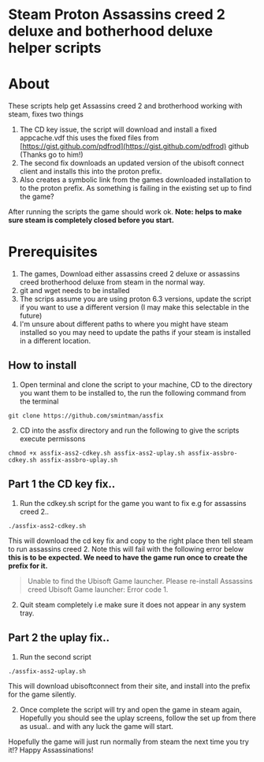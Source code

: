 # Steam Proton Assassins creed 2 deluxe and botherhood deluxe helper scripts

# About

These scripts help get Assassins creed 2 and brotherhood working with steam, fixes two things 

1. The CD key issue, the script will download and install a fixed appcache.vdf this uses the fixed files from [https://gist.github.com/pdfrod](https://gist.github.com/pdfrod) github (Thanks go to him!)
1. The second fix downloads an updated version of the ubisoft connect client and installs this into the proton prefix.
1. Also creates a symbolic link from the games downloaded installation to to the proton prefix. As something is failing in the existing set up to find the game?

After running the scripts the game should work ok. **Note: helps to make sure steam is completely closed before you start.**

# Prerequisites

1. The games, Download either assassins creed 2 deluxe or assassins creed brotherhood deluxe from steam in the normal way.
2. git and wget needs to be installed
3. The scrips assume you are using proton 6.3 versions, update the script if you want to use a different version (I may make this selectable in the future)
4. I'm unsure about different paths to where you might have steam installed so you may need to update the paths if your steam is installed in a different location.

## How to install

1. Open terminal and clone the script to your machine, CD to the directory you want them to be installed to, the run the following command from the terminal

```
git clone https://github.com/smintman/assfix
```

2. CD into the assfix directory and run the following to give the scripts execute permissons

```
chmod +x assfix-ass2-cdkey.sh assfix-ass2-uplay.sh assfix-assbro-cdkey.sh assfix-assbro-uplay.sh
```

## Part 1 the CD key fix..

1. Run the cdkey.sh script for the game you want to fix e.g for assassins creed 2..

```
./assfix-ass2-cdkey.sh
```
This will download the cd key fix and copy to the right place then tell steam to run assassins creed 2. Note this will fail with the following error below **this is to be expected. We need to have the game run once to create the prefix for it.**

> Unable to find the Ubisoft Game launcher. Please re-install Assassins creed <whatever>
> Ubisoft Game launcher:
> Error code 1.

2. Quit steam completely i.e make sure it does not appear in any system tray.
  
## Part 2 the uplay fix..
  
1. Run the second script 
  
  ```
  ./assfix-ass2-uplay.sh
  ```

  This will download ubisoftconnect from their site, and install into the prefix for the game silently.
  
2. Once complete the script will try and open the game in steam again, Hopefully you should see the uplay screens, follow the set up from there as usual.. and with any luck the game will start.
  
  Hopefully the game will just run normally from steam the next time you try it!? Happy Assassinations!
  

